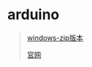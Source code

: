 # arduino



> [windows-zip版本](https://downloads.arduino.cc/arduino-ide/arduino-ide_2.3.6_Windows_64bit.zip)
>
> [官网](https://www.arduino.cc/en/software/)